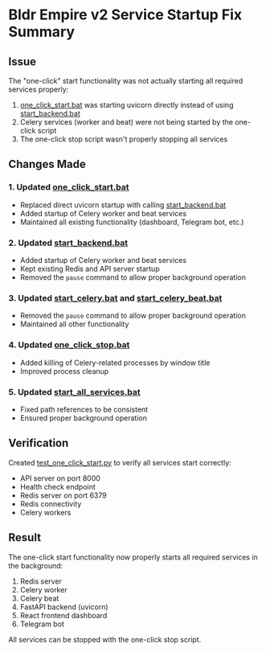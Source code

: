 # Bldr Empire v2 Service Startup Fix Summary

## Issue
The "one-click" start functionality was not actually starting all required services properly:
1. [one_click_start.bat](file:///c%3A/Bldr/one_click_start.bat) was starting uvicorn directly instead of using [start_backend.bat](file:///c%3A/Bldr/start_backend.bat)
2. Celery services (worker and beat) were not being started by the one-click script
3. The one-click stop script wasn't properly stopping all services

## Changes Made

### 1. Updated [one_click_start.bat](file:///c%3A/Bldr/one_click_start.bat)
- Replaced direct uvicorn startup with calling [start_backend.bat](file:///c%3A/Bldr/start_backend.bat)
- Added startup of Celery worker and beat services
- Maintained all existing functionality (dashboard, Telegram bot, etc.)

### 2. Updated [start_backend.bat](file:///c%3A/Bldr/start_backend.bat)
- Added startup of Celery worker and beat services
- Kept existing Redis and API server startup
- Removed the `pause` command to allow proper background operation

### 3. Updated [start_celery.bat](file:///c%3A/Bldr/start_celery.bat) and [start_celery_beat.bat](file:///c%3A/Bldr/start_celery_beat.bat)
- Removed the `pause` command to allow proper background operation
- Maintained all other functionality

### 4. Updated [one_click_stop.bat](file:///c%3A/Bldr/one_click_stop.bat)
- Added killing of Celery-related processes by window title
- Improved process cleanup

### 5. Updated [start_all_services.bat](file:///c%3A/Bldr/start_all_services.bat)
- Fixed path references to be consistent
- Ensured proper background operation

## Verification
Created [test_one_click_start.py](file:///c%3A/Bldr/test_one_click_start.py) to verify all services start correctly:
- API server on port 8000
- Health check endpoint
- Redis server on port 6379
- Redis connectivity
- Celery workers

## Result
The one-click start functionality now properly starts all required services in the background:
1. Redis server
2. Celery worker
3. Celery beat
4. FastAPI backend (uvicorn)
5. React frontend dashboard
6. Telegram bot

All services can be stopped with the one-click stop script.